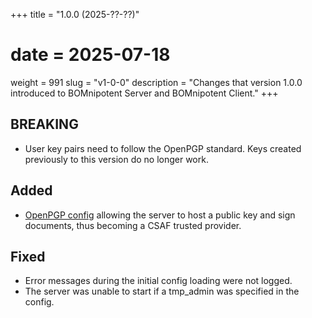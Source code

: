 +++
title = "1.0.0 (2025-??-??)"
# date = 2025-07-18
weight = 991
slug = "v1-0-0"
description = "Changes that version 1.0.0 introduced to BOMnipotent Server and BOMnipotent Client."
+++

## BREAKING
- User key pairs need to follow the OpenPGP standard. Keys created previously to this version do no longer work.

## Added
- [OpenPGP config](/server/configuration/optional/open-pgp/) allowing the server to host a public key and sign documents, thus becoming a CSAF trusted provider.

## Fixed
- Error messages during the initial config loading were not logged.
- The server was unable to start if a tmp_admin was specified in the config.
